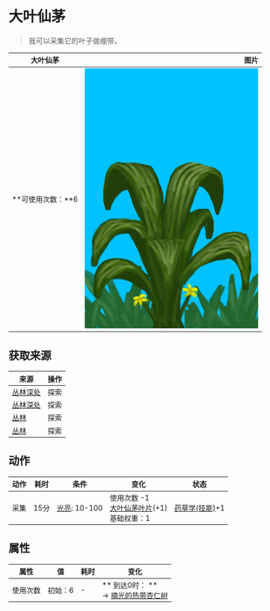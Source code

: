 # 大叶仙茅  
> 我可以采集它的叶子做绷带。  
  
  大叶仙茅  |   图片   
 ----  |  ----:   
 **可使用次数：**6  |  ![](Sprite/Molineria.png)   
  
## 获取来源  
来源  |  操作  
----  |  ----  
[丛林深处](DeepJungle.md)  |  探索  
[丛林深处](DeepJungle.md)  |  探索  
[丛林](Jungle.md)  |  探索  
[丛林](Jungle.md)  |  探索  
## 动作  
动作  |  耗时  |  条件  |  变化  |  状态  
----  |  ----  |  ----  |  ----  |  ----  
采集<br>  |  15分  |  [光亮](Light.md): 10-100  |  使用次数  -1<br>[大叶仙茅叶片](WeevilLilyLeaves.md)(+1)<br>基础权重：1<br>  |  [药草学(技能)](Skill_Herbology.md)+1  
## 属性   
属性  |  值  |  耗时  |  变化  
----  |  ----  |  ----  |  ----  
使用次数  |  初始：6  |  -  |  ** 到达0时： **<br>→ [摘光的热带杏仁树](TropicalAlmondTreeCleared.md)  
